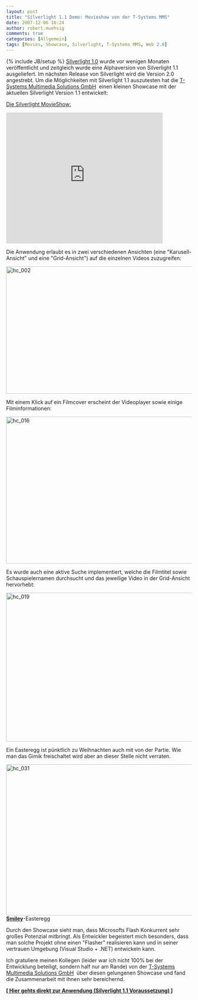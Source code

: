 ```yaml
---
layout: post
title: "Silverlight 1.1 Demo: Movieshow von der T-Systems MMS"
date: 2007-12-06 16:24
author: robert.muehsig
comments: true
categories: [Allgemein]
tags: [Movies, Showcase, Silverlight, T-Systems MMS, Web 2.0]
---
```

{% include JB/setup %}
<a href="http://de.wikipedia.org/wiki/Silverlight">Silverlight 1.0</a> wurde vor wenigen Monaten veröffentlicht und zeitgleich wurde eine Alphaversion von Silverlight 1.1 ausgeliefert. Im nächsten Release von Silverlight wird die Version 2.0 angestrebt. Um die Möglichkeiten mit Silverlight 1.1 auszutesten hat die <a href="http://www.t-systems-mms.com/mms/de/Startseite/index">T-Systems Multimedia Solutions GmbH</a>  einen kleinen Showcase mit der aktuellen Silverlight Version 1.1 entwickelt:

<a href="http://silverlight.t-systems-mms.eu/">Die Silverlight MovieShow:</a>

<object width="425" height="355"><param name="movie" value="http://www.youtube.com/v/UQMxsef5TgE&rel=1"></param><param name="wmode" value="transparent"></param><embed src="http://www.youtube.com/v/UQMxsef5TgE&rel=1" type="application/x-shockwave-flash" wmode="transparent" width="425" height="355"></embed></object>

</p>
Die Anwendung erlaubt es in zwei verschiedenen Ansichten (eine "Karusell-Ansicht" und eine "Grid-Ansicht") auf die einzelnen Videos zuzugreifen:

<a atomicselection="true" href="{{BASE_PATH}}/assets/wp-images/hc-002.jpg"><img border="0" width="513" src="{{BASE_PATH}}/assets/wp-images/hc-002-thumb.jpg" alt="hc_002" height="345" style="border: 0px" /></a>

Mit einem Klick auf ein Filmcover erscheint der Videoplayer sowie einige Filminformationen:

<a atomicselection="true" href="{{BASE_PATH}}/assets/wp-images/hc-016.jpg"><img border="0" width="508" src="{{BASE_PATH}}/assets/wp-images/hc-016-thumb.jpg" alt="hc_016" height="398" style="border: 0px" /></a>

Es wurde auch eine aktive Suche implementiert, welche die Filmtitel sowie Schauspielernamen durchsucht und das jeweilige Video in der Grid-Ansicht hervorhebt:

<a atomicselection="true" href="{{BASE_PATH}}/assets/wp-images/hc-019.jpg"><img border="0" width="513" src="{{BASE_PATH}}/assets/wp-images/hc-019-thumb.jpg" alt="hc_019" height="403" style="border: 0px" /></a>

Ein Easteregg ist pünktlich zu Weihnachten auch mit von der Partie. Wie man das Gimik freischaltet wird aber an dieser Stelle nicht verraten.

<a atomicselection="true" href="{{BASE_PATH}}/assets/wp-images/hc-031.jpg"><img border="0" width="521" src="{{BASE_PATH}}/assets/wp-images/hc-031-thumb.jpg" alt="hc_031" height="409" style="border: 0px" /></a>
<strong><u>Smiley</u></strong>-Easteregg

Durch den Showcase sieht man, dass Microsofts Flash Konkurrent sehr großes Potenzial mitbringt. Als Entwickler begeistert mich besonders, dass man solche Projekt ohne einen "Flasher" realisieren kann und in seiner vertrauen Umgebung (Visual Studio + .NET) entwickeln kann.

Ich gratuliere meinen Kollegen (leider war ich nicht 100% bei der Entwicklung beteiligt, sondern half nur am Rande) von der <a href="http://www.t-systems-mms.com/mms/de/Startseite/index">T-Systems Multimedia Solutions GmbH</a>  über diesen gelungenen Showcase und fand die Zusammenarbeit mit ihnen sehr bereichernd.

<strong><a href="http://silverlight.t-systems-mms.eu/MovieShow/">[ Hier gehts direkt zur Anwendung (Silverlight 1.1 Voraussetzung) ]</a></strong>
